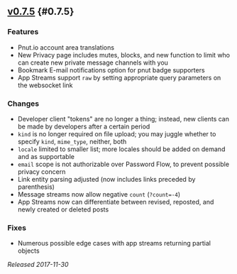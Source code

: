 ## [v0.7.5](https://pnut.io/docs/api/changes/0.7.5) {#0.7.5}

### Features

* Pnut.io account area translations
* New Privacy page includes mutes, blocks, and new function to limit who can create new private message channels with you
* Bookmark E-mail notifications option for pnut badge supporters
* App Streams support `raw` by setting appropriate query parameters on the websocket link

### Changes

* Developer client "tokens" are no longer a thing; instead, new clients can be made by developers after a certain period
* `kind` is no longer required on file upload; you may juggle whether to specify `kind`, `mime_type`, neither, both
* `locale` limited to smaller list; more locales should be added on demand and as supportable
* `email` scope is not authorizable over Password Flow, to prevent possible privacy concern
* Link entity parsing adjusted (now includes links preceded by parenthesis)
* Message streams now allow negative `count` (`?count=-4`)
* App Streams now can differentiate between revised, reposted, and newly created or deleted posts

### Fixes

* Numerous possible edge cases with app streams returning partial objects

*Released 2017-11-30*